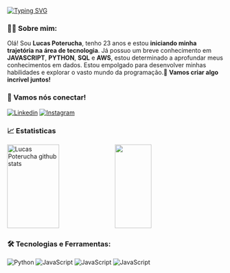 
[![Typing SVG](https://readme-typing-svg.herokuapp.com/?color=2E86C1&size=35&Left=true&vLeft=true&width=1000&lines=Olá,+Meu+nome+é+Lucas+Poterucha!;Seja+Bem-Vindo!+:%29)](https://git.io/typing-svg)

### 👨‍💻 Sobre mim:
Olá! Sou **Lucas Poterucha**, tenho 23 anos e estou **iniciando minha trajetória na área de tecnologia**. Já possuo um breve conhecimento em **JAVASCRIPT**, **PYTHON**, **SQL** e **AWS**, estou determinado a aprofundar meus conhecimentos em dados. Estou empolgado para desenvolver minhas habilidades e explorar o vasto mundo da programação.🚀
**Vamos criar algo incrível juntos!**

### 📱 Vamos nós conectar! 
[![Linkedin](https://img.shields.io/badge/LinkedIn-0077B5?style=for-the-badge&logo=linkedin&logoColor=white)](https://www.linkedin.com/in/lucaspoterucha/)
[![Instagram](https://img.shields.io/badge/Instagram-E4405F?style=for-the-badge&logo=instagram&logoColor=white)](https://www.instagram.com/lucas_poterucha/)

### 📈 Estatisticas 
<div align="left">  
  <img width="49%" height="195px" src="https://github-readme-stats.vercel.app/api?username=lucaspoterucha&show_icons=true&count_private=true&hide_border=true&title_color=2E86C1&icon_color=f2E86C1&text_color=c9d1d9&bg_color=0d1117" alt="Lucas Poterucha github stats" />
  <img width="41%" height="195px" src="https://github-readme-stats.vercel.app/api/top-langs/?username=lucaspoterucha&layout=compact&hide_border=true&title_color=2E86C1&text_color=ECFFED&bg_color=0d1117" />
</div>

### 🛠️ Tecnologias e Ferramentas:
<div align="left">
  <img align='center' alt='Python' src='https://img.shields.io/badge/Python-3776AB?style=for-the-badge&logo=python&logoColor=white'/>
  <img align='center' alt='JavaScript' src='https://img.shields.io/badge/JavaScript-F7DF1E?style=for-the-badge&logo=javascript&logoColor=black'/>
  <img align='center' alt='JavaScript' src='https://img.shields.io/badge/Microsoft_SQL_Server-CC2927?style=for-the-badge&logo=microsoft-sql-server&logoColor=white'/>
  <img align='center' alt='JavaScript' src='https://img.shields.io/badge/Amazon_AWS-232F3E?style=for-the-badge&logo=amazon-aws&logoColor=white'/>
</div>
